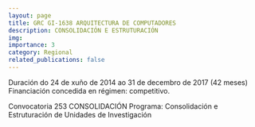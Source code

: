 ```yaml
---
layout: page
title: GRC GI-1638 ARQUITECTURA DE COMPUTADORES
description: CONSOLIDACIÓN E ESTRUTURACIÓN
img: 
importance: 3
category: Regional
related_publications: false
---
```


Duración do 24 de xuño de 2014 ao 31 de decembro de 2017 (42 meses)
Financiación concedida en régimen: competitivo.

Convocatoria 253
CONSOLIDACIÓN
Programa: Consolidación e Estruturación de Unidades de Investigación
